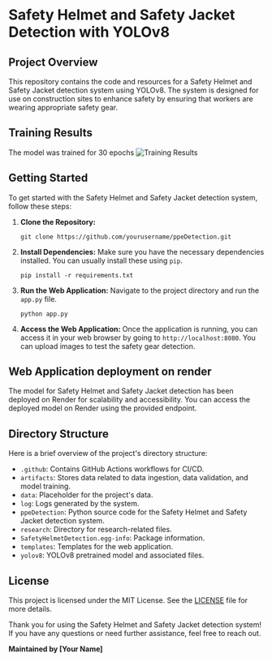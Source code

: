 # Safety Helmet and Safety Jacket Detection with YOLOv8

## Project Overview

This repository contains the code and resources for a Safety Helmet and Safety Jacket detection system using YOLOv8. The system is designed for use on construction sites to enhance safety by ensuring that workers are wearing appropriate safety gear.

## Training Results
The model was trained for 30 epochs 
![Training Results]('results.png')

## Getting Started

To get started with the Safety Helmet and Safety Jacket detection system, follow these steps:

1. **Clone the Repository:** 
   ```
   git clone https://github.com/yourusername/ppeDetection.git
   ```

2. **Install Dependencies:**
   Make sure you have the necessary dependencies installed. You can usually install these using `pip`.
   ```
   pip install -r requirements.txt
   ```

3. **Run the Web Application:**
   Navigate to the project directory and run the `app.py` file.
   ```
   python app.py
   ```

4. **Access the Web Application:**
   Once the application is running, you can access it in your web browser by going to `http://localhost:8080`. You can upload images to test the safety gear detection.

## Web Application deployment on render

The model for Safety Helmet and Safety Jacket detection has been deployed on Render for scalability and accessibility. You can access the deployed model on Render using the provided endpoint.

## Directory Structure

Here is a brief overview of the project's directory structure:

- `.github`: Contains GitHub Actions workflows for CI/CD.
- `artifacts`: Stores data related to data ingestion, data validation, and model training.
- `data`: Placeholder for the project's data.
- `log`: Logs generated by the system.
- `ppeDetection`: Python source code for the Safety Helmet and Safety Jacket detection system.
- `research`: Directory for research-related files.
- `SafetyHelmetDetection.egg-info`: Package information.
- `templates`: Templates for the web application.
- `yolov8`: YOLOv8 pretrained model and associated files.

## License

This project is licensed under the MIT License. See the [LICENSE](LICENSE) file for more details.

Thank you for using the Safety Helmet and Safety Jacket detection system! If you have any questions or need further assistance, feel free to reach out.

**Maintained by [Your Name]**